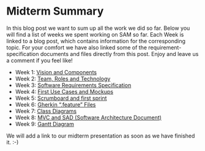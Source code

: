 # Midterm Summary

In this blog post we want to sum up all the work we did so far. 
Below you will find a list of weeks we spent working on SAM so far. Each Week is linked to a blog post, which contains  information for the corresponding topic. For your comfort we have also linked some of the requirement-specification documents and files directly from this post. 
Enjoy and leave us a comment if you feel like!

 - Week 1: [Vision and Components](https://wgplanerblog.wordpress.com/2017/10/08/week-1-vision-and-components/)
 - Week 2: [Team, Roles and Technology](https://wgplanerblog.wordpress.com/2017/10/15/week-2-team-roles-and-technology/)
 - Week 3: [Software Requirements Specification](https://wgplanerblog.wordpress.com/2017/10/22/week-3-software-requirements-specification/)
 - Week 4: [First Use Cases and Mockups](https://wgplanerblog.wordpress.com/2017/10/29/week-4-first-use-cases-and-mockups/)
 - Week 5: [Scrumboard and first sprint](https://wgplanerblog.wordpress.com/2017/11/05/week-5-scrumboard-and-first-sprint/)
 - Week 6: [Gherkin “.feature” Files](https://wgplanerblog.wordpress.com/2017/11/12/week-6-gherkin-feature-files/)
 - Week 7: [Class Diagrams](https://wgplanerblog.wordpress.com/2017/11/19/week-7-class-diagrams/)
 - Week 8: [MVC and SAD (Software Architecture Document)](https://wgplanerblog.wordpress.com/2017/11/26/week-8-mvc-and-sad-software-architecture-document/)
 - Week 9: [Gantt Diagram](https://wgplanerblog.wordpress.com/2017/12/02/week-9-gantt-chart/)

We will add a link to our midterm presentation as soon as we have finished it. :-)
